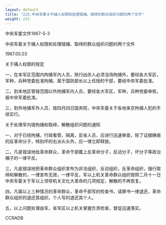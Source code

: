 ```yaml
---
layout: default
title: "223.中央军委关于捕人权限和处理错捕、取缔的群众组织问题的两个文件"
weight: 223
---
```


中央军委文件1967-5-3

中央军委关于捕人权限和处理错捕、取缔的群众组织问题的两个文件

1967.05.03

关于捕人权限的规定

一，在本军区范围内拘捕军内人员，除行凶杀人必须当场拘捕外，要经各大军区，军种，兵种党委批准拘捕，属于国防部长以上任授的干部，要经中央军委批准。

二，到本地区管辖范围以外拘捕军内人员，要经各大军区，军种，兵种党委审核，报中央军委批准。

三，到外地捕军外人员，按四月四日国务院，中央军委关于各地来京拘捕人犯的手续实行。

关于处理军内错拘捕和取缔，解散组织问题的通知

一，对于已经拘捕，行政看管，隔离，反省人员，应进行迅速审查，除了证据确凿的反革命分子，特别坏的右派头头外，应一律立即释放。

二，凡是错误地给革命群众，革命干部戴上反革命分子，反动分子，坏分子等政治帽子的一律平反。

三，凡是错误地把革命群众组织宣布为非法组织，反动组织，反革命组织，强行取缔和解散的，一律宣布无效，一律平反，军以上机关革命群众组织按照二月十一日中央军委关于军以上领导机关文化大革命的几项规定，解散的不再恢复。

四，凡属以上三种情况的革命群众，革命干部写的检查书，请罪书一律退还，革命群众组织的退还其组织，个人写的退还其个人。

五，以上问题处理由军，省军区以上机关掌握负责检查，督促迅速落实。

CCRADB

